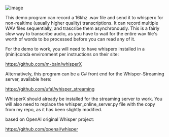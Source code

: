 ![image](https://github.com/user-attachments/assets/f34867d5-7ca4-41b1-981d-cbb41c4ea37a)

This demo program can record a 16khz .wav file and send it to whisperx for non-realtime (usually higher quality) transcriptions.  It can record multiple WAV files sequentially, and trascribe them asynchronously.  This is a fairly slow way to transcribe audio, as you have to wait for the entire wav file's worth of words to be processed before you can read any of it.

For the demo to work, you will need to have whisperx installed in a (mini)conda environment per instructions on their site:

https://github.com/m-bain/whisperX

Alternatively, this program can be a C# front end for the Whisper-Streaming server, available here:

https://github.com/ufal/whisper_streaming

WhisperX should already be installed for the streaming server to work.  You will also need to replace the whisper_online_server.py file with the copy from my repo, as it has been slightly modified.

based on OpenAI original Whisper project:

https://github.com/openai/whisper

